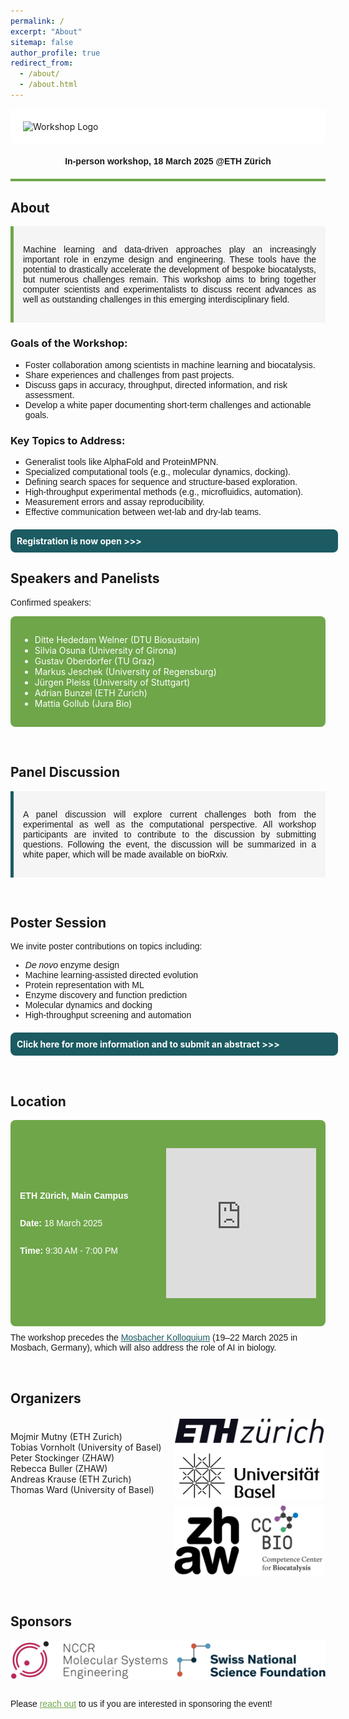 ```yaml
---
permalink: /
excerpt: "About"
sitemap: false
author_profile: true
redirect_from: 
  - /about/
  - /about.html
---
```


<div style="background-color: white; padding: 20px; border-radius: 8px;">
  <img src="images/logo.png" alt="Workshop Logo" style="max-height: 50vh; display: block; margin: 0 auto;" />
</div>

#### <center style="font-family: 'Arial Nova Light', Arial, sans-serif;"> In-person workshop, 18 March 2025 @ETH Zürich</center> ####

<div style="border-bottom: 4px solid #6FA64A; margin-top: 20px;"></div>

## About
<div style="padding: 15px; background-color: #f5f5f5; border-left: 5px solid #6FA64A;">
  <p style="text-align: justify; font-family: 'Arial Nova Light', Arial, sans-serif;">Machine learning and data-driven approaches play an increasingly important role in enzyme design and engineering. These tools have the potential to drastically accelerate the development of bespoke biocatalysts, but numerous challenges remain. This workshop aims to bring together computer scientists and experimentalists to discuss recent advances as well as outstanding challenges in this emerging interdisciplinary field.</p>
</div>

### Goals of the Workshop:
<ul style="list-style-type: square; font-family: 'Arial Nova Light', Arial, sans-serif;">
  <li>Foster collaboration among scientists in machine learning and biocatalysis.</li>
  <li>Share experiences and challenges from past projects.</li>
  <li>Discuss gaps in accuracy, throughput, directed information, and risk assessment.</li>
  <li>Develop a white paper documenting short-term challenges and actionable goals.</li>
</ul>

### Key Topics to Address:
<ul style="list-style-type: square; font-family: 'Arial Nova Light', Arial, sans-serif;">
  <li>Generalist tools like AlphaFold and ProteinMPNN.</li>
  <li>Specialized computational tools (e.g., molecular dynamics, docking).</li>
  <li>Defining search spaces for sequence and structure-based exploration.</li>
  <li>High-throughput experimental methods (e.g., microfluidics, automation).</li>
  <li>Measurement errors and assay reproducibility.</li>
  <li>Effective communication between wet-lab and dry-lab teams.</li>
</ul>

<a href="https://mlbiocat.github.io/mlbiocat2025//cfp/" style="text-decoration: none; display: block; padding: 10px; background-color: #1C5B62; color: white; border-radius: 8px; text-align: left; cursor: pointer; width: 100%; margin: 0 auto; margin-top: 20px">
  <strong>Registration is now open &gt;&gt;&gt;</strong>
</a>

## Speakers and Panelists
<p style="font-family: 'Arial Nova Light', Arial, sans-serif;">Confirmed speakers:</p>
<div style="background-color: #6FA64A; color: white; padding: 15px; border-radius: 8px;">
  <ul>
    <li>Ditte Hededam Welner (DTU Biosustain)</li>
    <li>Silvia Osuna (University of Girona)</li>
    <li>Gustav Oberdorfer (TU Graz)</li>
    <li>Markus Jeschek (University of Regensburg)</li>
    <li>Jürgen Pleiss (University of Stuttgart)</li>
    <li>Adrian Bunzel (ETH Zurich)</li>
    <li>Mattia Gollub (Jura Bio)</li>
  </ul>
</div>

&nbsp;

## Panel Discussion
<div style="padding: 15px; background-color: #f5f5f5; border-left: 5px solid #1C5B62;">
  <p style="text-align: justify; font-family: 'Arial Nova Light', Arial, sans-serif;">A panel discussion will explore current challenges both from the experimental as well as the computational perspective. All workshop participants are invited to contribute to the discussion by submitting questions. Following the event, the discussion will be summarized in a white paper, which will be made available on bioRxiv.</p>
</div>

&nbsp;

## Poster Session
<p style="font-family: 'Arial Nova Light', Arial, sans-serif;">We invite poster contributions on topics including:</p>
<ul style="list-style-type: disc; font-family: 'Arial Nova Light', Arial, sans-serif;">
  <li><em>De novo</em> enzyme design</li>
  <li>Machine learning-assisted directed evolution</li>
  <li>Protein representation with ML</li>
  <li>Enzyme discovery and function prediction</li>
  <li>Molecular dynamics and docking</li>
  <li>High-throughput screening and automation</li>
</ul>

<a href="/mlbiocat2025//cfp/" style="text-decoration: none; display: block; padding: 10px; background-color: #1C5B62; color: white; border-radius: 8px; text-align: left; cursor: pointer; width: 100%; margin: 0 auto; margin-top: 20px">
  <strong>Click here for more information and to submit an abstract &gt;&gt;&gt;</strong>
</a>

&nbsp;

## Location
<div style="background-color: #6FA64A; color: white; padding: 15px; border-radius: 8px; display: flex; justify-content: space-between; height: 300px;"> 
  <!-- Left Column (Text) -->
  <div style="flex: 1; padding-right: 20px; display: flex; flex-direction: column; justify-content: center;">
    <p style="font-family: 'Arial Nova Light', Arial, sans-serif;"><strong>ETH Zürich, Main Campus</strong></p>
    <p style="font-family: 'Arial Nova Light', Arial, sans-serif;"><strong>Date:</strong> 18 March 2025</p>
    <p style="font-family: 'Arial Nova Light', Arial, sans-serif;"><strong>Time:</strong> 9:30 AM - 7:00 PM</p>
  </div>
  
  <!-- Right Column (Map) -->
  <div style="flex: 1; display: flex; justify-content: center; align-items: center; position: relative;">
    <iframe 
      src="https://www.google.com/maps/embed?pb=!1m18!1m12!1m3!1d107465.2871738979!2d8.420312774503204!3d47.405257509342526!2m3!1f0!2f0!3f0!3m2!1i1024!2i768!4f13.1!3m3!1m2!1s0x479aa10077f7ad79%3A0xa00b68137ff59d55!2sETH%20HG!5e0!3m2!1sde!2sch!4v1734633219843!5m2!1sde!2sch" 
      style="border:0; height: 80%; aspect-ratio: 1;" 
      allowfullscreen="" 
      loading="lazy" 
      referrerpolicy="no-referrer-when-downgrade">
    </iframe>
  </div>
</div>


<p style="font-family: 'Arial Nova Light', Arial, sans-serif; margin-top:10px;">The workshop precedes the <a href="https://mosbacher-kolloquium.org/home.html" target="_blank" style="color: #1C5B62;">Mosbacher Kolloquium</a> (19–22 March 2025 in Mosbach, Germany), which will also address the role of AI in biology.</p>

&nbsp;

## Organizers
<div style="display: flex; flex-wrap: wrap; gap: 20px; margin-top: 20px;">
    <div style="flex: 1; min-width: 200px;">
        <ul style="list-style-type: none; padding-left: 0; margin-top: 20px;">
          <li>Mojmir Mutny (ETH Zurich)</li>
          <li>Tobias Vornholt (University of Basel)</li>
          <li>Peter Stockinger (ZHAW)</li>
          <li>Rebecca Buller (ZHAW)</li>
          <li>Andreas Krause (ETH Zurich)</li>
          <li>Thomas Ward (University of Basel)</li>
        </ul>
    </div>
    <div style="flex: 1; display: flex; flex-direction: column; gap: 10px; align-items: flex-start; justify-content: center;">
        <div style="width: 100%; display: flex; justify-content: flex-start; align-items: center;">
            <img src="images/ETH_and_Basel.png" style="max-width: 240px; object-fit: contain;" />
        </div>
        <div style="width: 100%; display: flex; justify-content: flex-start; align-items: center;">
            <img src="images/zhaw_and_ccbio.png" style="max-width: 240px; object-fit: contain;" />
        </div>
   </div>
</div>


&nbsp;

## Sponsors
<div style="width: 100%; display: flex; justify-content: center; align-items: center;">
    <img src="images/nccr_mse_snsf.png" style="max-width: 100%; object-fit: contain;" />
</div>
<br>

<p style="font-family: 'Arial Nova Light', Arial, sans-serif;">
    Please 
    <a href="https://mlbiocat.github.io/mlbiocat2025/_pages/contact_form.html" 
       onclick="window.open(this.href, '_blank', 'width=800,height=600'); return false;" 
       style="color: #6FA64A; text-decoration: underline;">
        reach out</a> 
     to us if you are interested in sponsoring the event!
</p>

